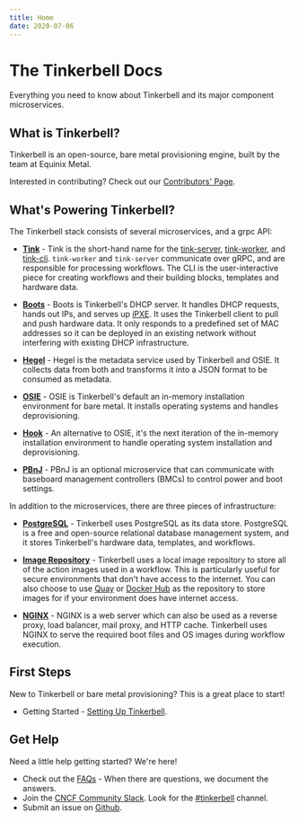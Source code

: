 ```yaml
---
title: Home
date: 2020-07-06
---
```


# The Tinkerbell Docs

Everything you need to know about Tinkerbell and its major component microservices.

## What is Tinkerbell?

Tinkerbell is an open-source, bare metal provisioning engine, built by the team at Equinix Metal.

Interested in contributing? Check out our [Contributors' Page].

## What's Powering Tinkerbell?

The Tinkerbell stack consists of several microservices, and a grpc API:

- [**Tink**] -
  Tink is the short-hand name for the [tink-server], [tink-worker], and [tink-cli].
  `tink-worker` and `tink-server` communicate over gRPC, and are responsible for processing workflows.
  The CLI is the user-interactive piece for creating workflows and their building blocks, templates and hardware data.

- [**Boots**] -
  Boots is Tinkerbell's DHCP server.
  It handles DHCP requests, hands out IPs, and serves up [iPXE].
  It uses the Tinkerbell client to pull and push hardware data.
  It only responds to a predefined set of MAC addresses so it can be deployed in an existing network without interfering with existing DHCP infrastructure.

- [**Hegel**] -
  Hegel is the metadata service used by Tinkerbell and OSIE.
  It collects data from both and transforms it into a JSON format to be consumed as metadata.

- [**OSIE**] -
  OSIE is Tinkerbell's default an in-memory installation environment for bare metal.
  It installs operating systems and handles deprovisioning.

- [**Hook**] -
  An alternative to OSIE, it's the next iteration of the in-memory installation environment to handle operating system installation and deprovisioning.

- [**PBnJ**] -
  PBnJ is an optional microservice that can communicate with baseboard management controllers (BMCs) to control power and boot settings.

In addition to the microservices, there are three pieces of infrastructure:

- [**PostgreSQL**] -
  Tinkerbell uses PostgreSQL as its data store.
  PostgreSQL is a free and open-source relational database management system, and it stores Tinkerbell's hardware data, templates, and workflows.

- [**Image Repository**] -
  Tinkerbell uses a local image repository to store all of the action images used in a workflow.
  This is particularly useful for secure environments that don't have access to the internet.
  You can also choose to use [Quay] or [Docker Hub] as the repository to store images for if your environment does have internet access.

- [**NGINX**] - NGINX is a web server which can also be used as a reverse proxy, load balancer, mail proxy, and HTTP cache.
  Tinkerbell uses NGINX to serve the required boot files and OS images during workflow execution.

## First Steps

New to Tinkerbell or bare metal provisioning? This is a great place to start!

- Getting Started - [Setting Up Tinkerbell].

## Get Help

Need a little help getting started? We're here!

- Check out the [FAQs] - When there are questions, we document the answers.
- Join the [CNCF Community Slack].
  Look for the [#tinkerbell] channel.
- Submit an issue on [Github].

[**boots**]: /services/boots
[cncf community slack]: https://slack.cncf.io/
[contributors' page]: https://tinkerbell.org/community/contributors/
[docker hub]: https://hub.docker.com/
[faqs]: https://tinkerbell.org/faq/
[github]: https://github.com/tinkerbell
[**hegel**]: /services/hegel
[hello world]: /workflows/hello-world-workflow
[**hook**]: https://github.com/tinkerbell/hook#hook
[**image repository**]: https://hub.docker.com/_/registry
[ipxe]: https://ipxe.org/
[**nginx**]: https://www.nginx.com/
[**osie**]: /services/osie
[**pbnj**]: https://github.com/tinkerbell/pbnj
[**postgresql**]: https://www.postgresql.org/
[quay]: https://quay.io/
[Setting Up Tinkerbell]: setup.md
[tink-cli]: /services/tink-cli
[**tink**]: https://github.com/tinkerbell/tink
[tink-server]: /services/tink-server
[tink-worker]: /services/tink-worker
[#tinkerbell]: https://app.slack.com/client/T08PSQ7BQ/C01SRB41GMT
